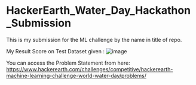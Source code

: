 # HackerEarth_Water_Day_Hackathon_Submission
This is my submission for the ML challenge by the name in title of repo. 

My Result Score on Test Dataset given : 
![image](https://github.com/user-attachments/assets/ba8fe578-606c-4a17-9bc7-1ee3b6347252)

You can access the Problem Statement from here: <br>
https://www.hackerearth.com/challenges/competitive/hackerearth-machine-learning-challenge-world-water-day/problems/
